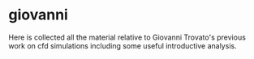 # giovanni

Here is collected all the material relative to Giovanni Trovato's previous work on cfd simulations including some useful introductive analysis.
